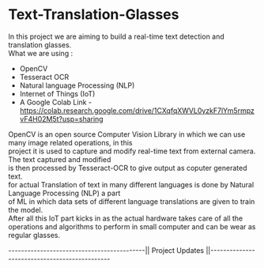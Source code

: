 # Text-Translation-Glasses
In this project we are aiming to build a real-time text detection and translation glasses.   
What we are using :
- OpenCV
- Tesseract OCR
- Natural language Processing (NLP)
- Internet of Things (IoT)
- A Google Colab Link - https://colab.research.google.com/drive/1CXqfqXWVL0yzkF7lYm5rmpzvF4H02M5t?usp=sharing   

OpenCV is an open source Computer Vision Library in which we can use many image related operations, in this   
project it is used to capture and modify real-time text from external camera. The text captured and modified    
is then processed by Tesseract-OCR to give output as coputer generated text.  
for actual Translation of text in many different languages is done by Natural Language Processing (NLP) a part   
of ML in which data sets of different language translations are given to train the model.  
After all this IoT part kicks in as the actual hardware takes care of all the operations and algorithms to
perform in small computer and can be wear as regular glasses.     


-------------------------------------------|| Project Updates ||----------------------------------------------


